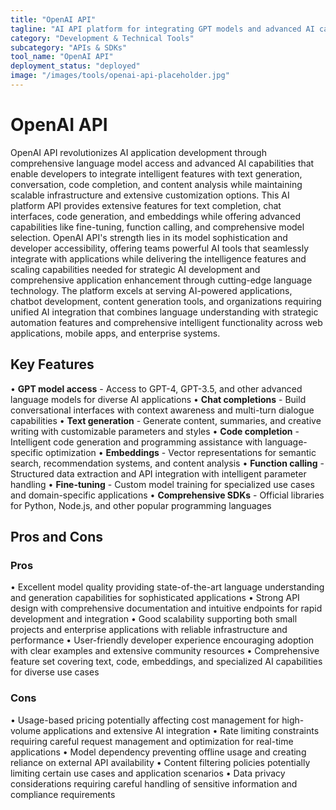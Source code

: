 ```yaml
---
title: "OpenAI API"
tagline: "AI API platform for integrating GPT models and advanced AI capabilities"
category: "Development & Technical Tools"
subcategory: "APIs & SDKs"
tool_name: "OpenAI API"
deployment_status: "deployed"
image: "/images/tools/openai-api-placeholder.jpg"
---
```


# OpenAI API

OpenAI API revolutionizes AI application development through comprehensive language model access and advanced AI capabilities that enable developers to integrate intelligent features with text generation, conversation, code completion, and content analysis while maintaining scalable infrastructure and extensive customization options. This AI platform API provides extensive features for text completion, chat interfaces, code generation, and embeddings while offering advanced capabilities like fine-tuning, function calling, and comprehensive model selection. OpenAI API's strength lies in its model sophistication and developer accessibility, offering teams powerful AI tools that seamlessly integrate with applications while delivering the intelligence features and scaling capabilities needed for strategic AI development and comprehensive application enhancement through cutting-edge language technology. The platform excels at serving AI-powered applications, chatbot development, content generation tools, and organizations requiring unified AI integration that combines language understanding with strategic automation features and comprehensive intelligent functionality across web applications, mobile apps, and enterprise systems.

## Key Features

• **GPT model access** - Access to GPT-4, GPT-3.5, and other advanced language models for diverse AI applications
• **Chat completions** - Build conversational interfaces with context awareness and multi-turn dialogue capabilities
• **Text generation** - Generate content, summaries, and creative writing with customizable parameters and styles
• **Code completion** - Intelligent code generation and programming assistance with language-specific optimization
• **Embeddings** - Vector representations for semantic search, recommendation systems, and content analysis
• **Function calling** - Structured data extraction and API integration with intelligent parameter handling
• **Fine-tuning** - Custom model training for specialized use cases and domain-specific applications
• **Comprehensive SDKs** - Official libraries for Python, Node.js, and other popular programming languages

## Pros and Cons

### Pros
• Excellent model quality providing state-of-the-art language understanding and generation capabilities for sophisticated applications
• Strong API design with comprehensive documentation and intuitive endpoints for rapid development and integration
• Good scalability supporting both small projects and enterprise applications with reliable infrastructure and performance
• User-friendly developer experience encouraging adoption with clear examples and extensive community resources
• Comprehensive feature set covering text, code, embeddings, and specialized AI capabilities for diverse use cases

### Cons
• Usage-based pricing potentially affecting cost management for high-volume applications and extensive AI integration
• Rate limiting constraints requiring careful request management and optimization for real-time applications
• Model dependency preventing offline usage and creating reliance on external API availability
• Content filtering policies potentially limiting certain use cases and application scenarios
• Data privacy considerations requiring careful handling of sensitive information and compliance requirements